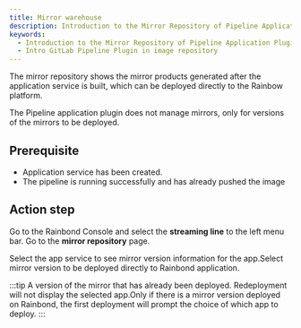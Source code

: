 ```yaml
---
title: Mirror warehouse
description: Introduction to the Mirror Repository of Pipeline Application Plugin
keywords:
  - Introduction to the Mirror Repository of Pipeline Application Plugin
  - Intro GitLab Pipeline Plugin in image repository
---
```


The mirror repository shows the mirror products generated after the application service is built, which can be deployed directly to the Rainbow platform.

The Pipeline application plugin does not manage mirrors, only for versions of the mirrors to be deployed.

## Prerequisite

- Application service has been created.
- The pipeline is running successfully and has already pushed the image

## Action step

Go to the Rainbond Console and select the **streaming line** to the left menu bar. Go to the **mirror repository** page.

Select the app service to see mirror version information for the app.Select mirror version to be deployed directly to Rainbond application.

:::tip
A version of the mirror that has already been deployed. Redeployment will not display the selected app.Only if there is a mirror version deployed on Rainbond, the first deployment will prompt the choice of which app to deploy.
:::
